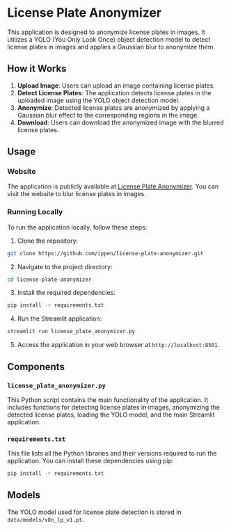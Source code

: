 # License Plate Anonymizer

This application is designed to anonymize license plates in images. It utilizes a YOLO (You Only Look Once) object detection model to detect license plates in images and applies a Gaussian blur to anonymize them.

## How it Works

1. **Upload Image**: Users can upload an image containing license plates.
2. **Detect License Plates**: The application detects license plates in the uploaded image using the YOLO object detection model.
3. **Anonymize**: Detected license plates are anonymized by applying a Gaussian blur effect to the corresponding regions in the image.
4. **Download**: Users can download the anonymized image with the blurred license plates.

## Usage


### Website

The application is publicly available at [License Plate Anonymizer](https://license-plate-anonymizer.streamlit.app/). You can visit the website to blur license plates in images.

### Running Locally

To run the application locally, follow these steps:

1. Clone the repository:

```bash
git clone https://github.com/ippen/license-plate-anonymizer.git
```

2. Navigate to the project directory:

```bash
cd license-plate-anonymizer
```

3. Install the required dependencies:

```bash
pip install -r requirements.txt
```

4. Run the Streamlit application:

```bash
streamlit run license_plate_anonymizer.py
```

5. Access the application in your web browser at `http://localhost:8501`.

## Components

### `license_plate_anonymizer.py`

This Python script contains the main functionality of the application. It includes functions for detecting license plates in images, anonymizing the detected license plates, loading the YOLO model, and the main Streamlit application.

### `requirements.txt`

This file lists all the Python libraries and their versions required to run the application. You can install these dependencies using pip:

```bash
pip install -r requirements.txt
```

## Models

The YOLO model used for license plate detection is stored in `data/models/v8n_lp_v1.pt`.
